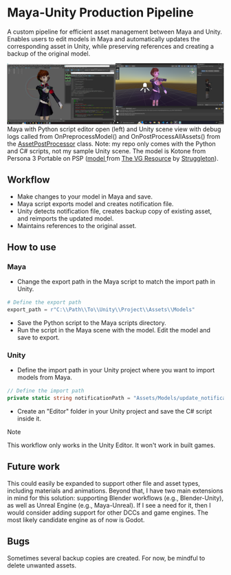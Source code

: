 # Maya-Unity Production Pipeline
A custom pipeline for efficient asset management between Maya and Unity. Enables users to edit models in Maya and automatically updates the corresponding asset in Unity, while preserving references and creating a backup of the original model. 

![Maya to Unity](images/image.png)
Maya with Python script editor open (left) and Unity scene view with debug logs called from OnPreprocessModel() and OnPostProcessAllAssets() from the <a href="https://docs.unity3d.com/6000.0/Documentation/ScriptReference/AssetPostprocessor.html">AssetPostProcessor</a> class. Note: my repo only comes with the Python and C# scripts, not my sample Unity scene. The model is Kotone from Persona 3 Portable on PSP (<a href="https://www.models-resource.com/psp/shinmegamitenseipersona3/model/9505/">model </a> from <a href="https://www.models-resource.com/">The VG Resource</a> by <a href="https://www.models-resource.com/submitter/Struggleton%21/">Struggleton</a>). 

## Workflow
* Make changes to your model in Maya and save.
* Maya script exports model and creates notification file.
* Unity detects notification file, creates backup copy of existing asset, and reimports the updated model.
* Maintains references to the original asset.

## How to use
### Maya
* Change the export path in the Maya script to match the import path in Unity.
```python
# Define the export path
export_path = r"C:\\Path\\To\\Unity\\Project\\Assets\\Models"
```
* Save the Python script to the Maya scripts directory. 
* Run the script in the Maya scene with the model. Edit the model and save to export.

### Unity
* Define the import path in your Unity project where you want to import models from Maya.
```cs
// Define the import path
private static string notificationPath = "Assets/Models/update_notification.txt";
```
* Create an "Editor" folder in your Unity project and save the C# script inside it.

> [!NOTE]
> This workflow only works in the Unity Editor. It won't work in built games.

## Future work
This could easily be expanded to support other file and asset types, including materials and animations. Beyond that, I have two main extensions in mind for this solution: supporting Blender workflows (e.g., Blender-Unity), as well as Unreal Engine (e.g., Maya-Unreal). If I see a need for it, then I would consider adding support for other DCCs and game engines. The most likely candidate engine as of now is Godot.

## Bugs
Sometimes several backup copies are created. For now, be mindful to delete unwanted assets.